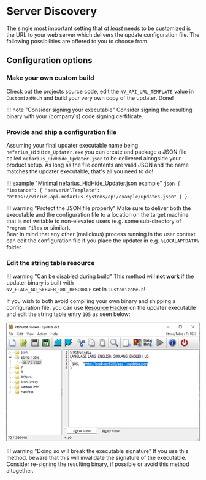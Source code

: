 # Server Discovery

The single most important setting that *at least* needs to be customized is the URL to your web server which delivers the update configuration file. The following possibilities are offered to you to choose from.

## Configuration options

### Make your own custom build

Check out the projects source code, edit the `NV_API_URL_TEMPLATE` value in `CustomizeMe.h` and build your very own copy of the updater. Done!

!!! note "Consider signing your executable"
    Consider signing the resulting binary with your (company's) code signing certificate.

### Provide and ship a configuration file

Assuming your final updater executable name being `nefarius_HidHide_Updater.exe` you can create and package a JSON file called `nefarius_HidHide_Updater.json` to be delivered alongside your product setup. As long as the file contents are valid JSON and the name matches the updater executable, that's all you need to do!

!!! example "Minimal nefarius_HidHide_Updater.json example"
    ```json
    {
        "instance": {
            "serverUrlTemplate": "https://vicius.api.nefarius.systems/api/example/updates.json"
        }
    }
    ```

!!! warning "Protect the JSON file properly"
    Make sure to deliver both the executable and the configuration file to a location on the target machine that is not writable to non-elevated users (e.g. some sub-directory of `Program Files` or similar).  
    Bear in mind that any other (malicious) process running in the user context can edit the configuration file if you place the updater in e.g. `%LOCALAPPDATA%` folder.

### Edit the string table resource

!!! warning "Can be disabled during build"
    This method will **not work** if the updater binary is built with  
    `NV_FLAGS_NO_SERVER_URL_RESOURCE` set in `CustomizeMe.h`!

If you wish to both avoid compiling your own binary and shipping a configuration file, you can use [Resource Hacker](https://angusj.com/resourcehacker/) on the updater executable and edit the string table entry `105` as seen below:

![ResourceHacker_LYM3c3MEtm.png](images/ResourceHacker_LYM3c3MEtm.png)

!!! warning "Doing so will break the executable signature"
    If you use this method, beware that this will invalidate the signature of the executable.  
    Consider re-signing the resulting binary, if possible or avoid this method altogether.
